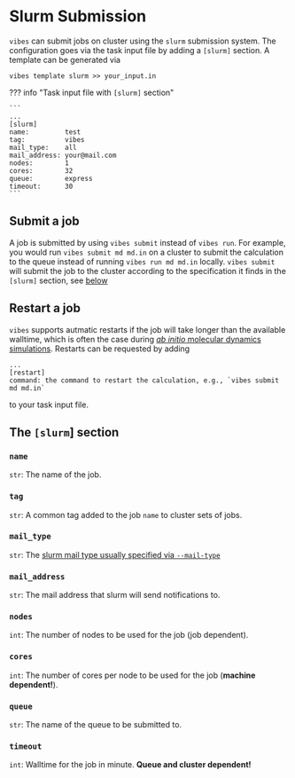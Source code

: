 # Slurm Submission

`vibes` can submit jobs on cluster using the `slurm` submission system. The configuration goes via the task input file by adding a `[slurm]` section. A template can be generated via

```
vibes template slurm >> your_input.in
```

??? info "Task input file with `[slurm]` section"

	```
    ...
    [slurm]
    name:         test
    tag:          vibes
    mail_type:    all
    mail_address: your@mail.com
    nodes:        1
    cores:        32
    queue:        express
    timeout:      30
    ```

## Submit a job

A job is submitted by using `vibes submit` instead of `vibes run`. For example, you would run `vibes submit md md.in` on a cluster to submit the calculation to the queue instead of running `vibes run md md.in` locally. `vibes submit` will submit the job to the cluster according to the specification it finds in the `[slurm]` section, see [below](#the-slurm-section)

## Restart a job

`vibes` supports autmatic restarts if the job will take longer than the available walltime, which is often the case during [_ab initio_ molecular dynamics simulations](../Tutorial/3_md_ab_initio.md). Restarts can be requested by adding

```
...
[restart]
command: the command to restart the calculation, e.g., `vibes submit md md.in`
```

to your task input file.

## The `[slurm`] section

### `name`

`str`: The name of the job.

### `tag`

`str`: A common tag added to the job `name` to cluster sets of jobs.

### `mail_type`

`str`:  The [slurm mail type usually specified via `--mail-type`](https://slurm.schedmd.com/sbatch.html)

### `mail_address`

`str`: The mail address that slurm will send notifications to.

### `nodes`

`int`: The number of nodes to be used for the job (job dependent).

### `cores`

`int`: The number of cores per node to be used for the job (**machine dependent!**).

### `queue`

`str`: The name of the queue to be submitted to.

### `timeout`

`int`: Walltime for the job in minute. **Queue and cluster dependent!**